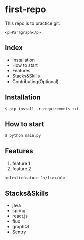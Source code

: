 # first-repo

This repo is to practice git.

`<p>Paragraph</p>`

## Index

- Installation
- How to start
- Features
- Stacks&Skills
- Contributing(Optional)

## Installation

```shell
$ pip install -r requirements.txt
```

## How to start

```shell
$ python main.py
```
## Features

1. feature 1
2. feature 2

`<ol><li>feature 1</li></ol>`

## Stacks&Skills

- java
- spring
- react.js
- flux
- graphQL
- Sentry
